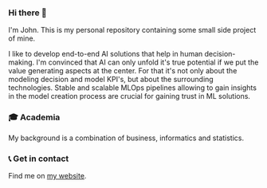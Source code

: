 ### Hi there 👋

I'm John. This is my personal repository containing some small side project of mine.

I like to develop end-to-end AI solutions that help in human decision-making. I'm convinced that AI can only unfold it's true potential if we put the value generating aspects at the center. For that it's not only about the modeling decision and model KPI's, but about the surrounding technologies. Stable and scalable MLOps pipelines allowing to gain insights in the model creation process are crucial for gaining trust in ML solutions. 

### :mortar_board: Academia

My background is a combination of business, informatics and statistics.

### :telephone_receiver: Get in contact

Find me on [my website](https://www.johnvicente.de/).

<!--
**jvnte/jvnte** is a ✨ _special_ ✨ repository because its `README.md` (this file) appears on your GitHub profile.

Here are some ideas to get you started:

- 🔭 I’m currently working on ...
- 🌱 I’m currently learning ...
- 👯 I’m looking to collaborate on ...
- 🤔 I’m looking for help with ...
- 💬 Ask me about ...
- 📫 How to reach me: ...
- 😄 Pronouns: ...
- ⚡ Fun fact: ...
-->
